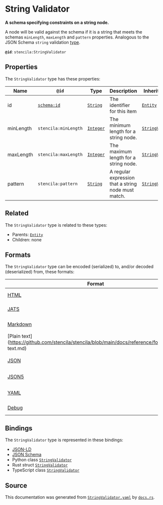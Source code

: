# String Validator

**A schema specifying constraints on a string node.**

A node will be valid against the schema if it is a string that
meets the schemas `minLength`, `maxLength` and `pattern` properties.
Analogous to the JSON Schema `string` validation [type](https://json-schema.org/draft/2019-09/json-schema-validation.html#rfc.section.6.1.1).


**`@id`**: `stencila:StringValidator`

## Properties

The `StringValidator` type has these properties:

| Name      | `@id`                                | Type                                                                                              | Description                                         | Inherited from                                                                                                     |
| --------- | ------------------------------------ | ------------------------------------------------------------------------------------------------- | --------------------------------------------------- | ------------------------------------------------------------------------------------------------------------------ |
| id        | [`schema:id`](https://schema.org/id) | [`String`](https://github.com/stencila/stencila/blob/main/docs/reference/schema/data/string.md)   | The identifier for this item                        | [`Entity`](https://github.com/stencila/stencila/blob/main/docs/reference/schema/other/entity.md)                   |
| minLength | `stencila:minLength`                 | [`Integer`](https://github.com/stencila/stencila/blob/main/docs/reference/schema/data/integer.md) | The minimum length for a string node.               | [`StringValidator`](https://github.com/stencila/stencila/blob/main/docs/reference/schema/data/string-validator.md) |
| maxLength | `stencila:maxLength`                 | [`Integer`](https://github.com/stencila/stencila/blob/main/docs/reference/schema/data/integer.md) | The maximum length for a string node.               | [`StringValidator`](https://github.com/stencila/stencila/blob/main/docs/reference/schema/data/string-validator.md) |
| pattern   | `stencila:pattern`                   | [`String`](https://github.com/stencila/stencila/blob/main/docs/reference/schema/data/string.md)   | A regular expression that a string node must match. | [`StringValidator`](https://github.com/stencila/stencila/blob/main/docs/reference/schema/data/string-validator.md) |

## Related

The `StringValidator` type is related to these types:

- Parents: [`Entity`](https://github.com/stencila/stencila/blob/main/docs/reference/schema/other/entity.md)
- Children: none

## Formats

The `StringValidator` type can be encoded (serialized) to, and/or decoded (deserialized) from, these formats:

| Format                                                                                            | Encoding       | Decoding     | Status                 | Notes |
| ------------------------------------------------------------------------------------------------- | -------------- | ------------ | ---------------------- | ----- |
| [HTML](https://github.com/stencila/stencila/blob/main/docs/reference/formats/HTML.md)             | 🔷 Low loss     |              | 🚧 Under development    |       |
| [JATS](https://github.com/stencila/stencila/blob/main/docs/reference/formats/JATS.md)             | 🔷 Low loss     |              | 🚧 Under development    |       |
| [Markdown](https://github.com/stencila/stencila/blob/main/docs/reference/formats/Markdown.md)     | 🟥 High loss    |              | 🚧 Under development    |       |
| [Plain text](https://github.com/stencila/stencila/blob/main/docs/reference/formats/Plain text.md) | 🟥 High loss    |              | 🟥 Alpha                |       |
| [JSON](https://github.com/stencila/stencila/blob/main/docs/reference/formats/JSON.md)             | 🟢 No loss      | 🟢 No loss    | 🟢 Stable               |       |
| [JSON5](https://github.com/stencila/stencila/blob/main/docs/reference/formats/JSON5.md)           | 🟢 No loss      | 🟢 No loss    | 🟢 Stable               |       |
| [YAML](https://github.com/stencila/stencila/blob/main/docs/reference/formats/YAML.md)             | 🟢 No loss      | 🟢 No loss    | 🟢 Stable               |       |
| [Debug](https://github.com/stencila/stencila/blob/main/docs/reference/formats/Debug.md)           | 🔷 Low loss     |              | 🟢 Stable               |       |

## Bindings

The `StringValidator` type is represented in these bindings:

- [JSON-LD](https://stencila.dev/StringValidator.jsonld)
- [JSON Schema](https://stencila.dev/StringValidator.schema.json)
- Python class [`StringValidator`](https://github.com/stencila/stencila/blob/main/python/stencila/types/string_validator.py)
- Rust struct [`StringValidator`](https://github.com/stencila/stencila/blob/main/rust/schema/src/types/string_validator.rs)
- TypeScript class [`StringValidator`](https://github.com/stencila/stencila/blob/main/typescript/src/types/StringValidator.ts)

## Source

This documentation was generated from [`StringValidator.yaml`](https://github.com/stencila/stencila/blob/main/schema/StringValidator.yaml) by [`docs.rs`](https://github.com/stencila/stencila/blob/main/rust/schema-gen/src/docs.rs).